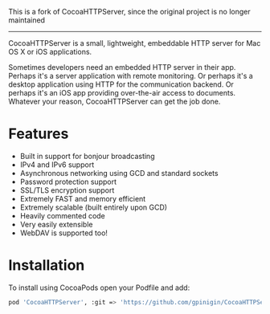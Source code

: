 This is a fork of CocoaHTTPServer, since the original project is no longer maintained

----

CocoaHTTPServer is a small, lightweight, embeddable HTTP server for Mac OS X or iOS applications.

Sometimes developers need an embedded HTTP server in their app. Perhaps it's a server application with remote monitoring. Or perhaps it's a desktop application using HTTP for the communication backend. Or perhaps it's an iOS app providing over-the-air access to documents. Whatever your reason, CocoaHTTPServer can get the job done.

Features
========

-   Built in support for bonjour broadcasting
-   IPv4 and IPv6 support
-   Asynchronous networking using GCD and standard sockets
-   Password protection support
-   SSL/TLS encryption support
-   Extremely FAST and memory efficient
-   Extremely scalable (built entirely upon GCD)
-   Heavily commented code
-   Very easily extensible
-   WebDAV is supported too!


Installation
============
To install using CocoaPods open your Podfile and add:
``` bash
pod 'CocoaHTTPServer', :git => 'https://github.com/gpinigin/CocoaHTTPServer.git'
```